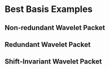# Best Basis Examples

## Non-redundant Wavelet Packet 

## Redundant Wavelet Packet

## Shift-Invariant Wavelet Packet